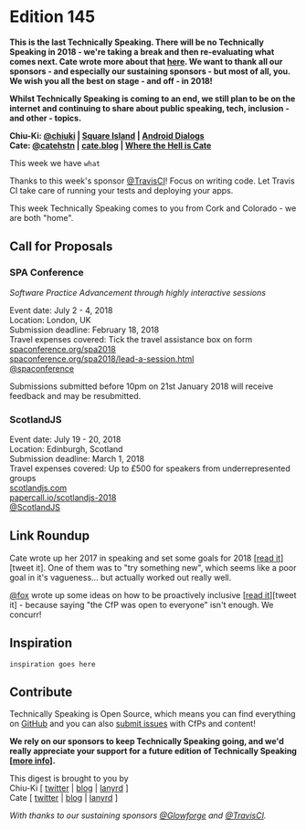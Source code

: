 # Edition 145

**This is the last Technically Speaking. There will be no Technically Speaking in 2018 - we're taking a break and then re-evaluating what comes next. Cate wrote more about that [here](https://cate.blog/2017/11/02/no-technically-speaking-in-2018/). We want to thank all our sponsors - and especially our sustaining sponsors - but most of all, you. We wish you all the best on stage - and off - in 2018!**

**Whilst Technically Speaking is coming to an end, we still plan to be on the internet and continuing to share about public speaking, tech, inclusion - and other - topics.**

**Chiu-Ki: [@chiuki](http://twitter.com/chiuki) | [Square Island](http://blog.sqisland.com) | [Android Dialogs](https://www.youtube.com/AndroidDialogs)   
Cate: [@catehstn](http://twitter.com/catehstn) | [cate.blog](http://cate.blog) | [Where the Hell is Cate](http://wherethehelliscate.com)**

This week we have `what`

Thanks to this week's sponsor [@TravisCI](http://twitter.com/travisci)! Focus on writing code. Let Travis CI take care of running your tests and deploying your apps.

This week Technically Speaking comes to you from Cork and Colorado - we are both "home".


## Call for Proposals

### SPA Conference
*Software Practice Advancement through highly interactive sessions*

Event date: July 2 - 4, 2018  
Location: London, UK  
Submission deadline: February 18, 2018  
Travel expenses covered: Tick the travel assistance box on form  
[spaconference.org/spa2018](https://www.spaconference.org/spa2018/)  
[spaconference.org/spa2018/lead-a-session.html](https://www.spaconference.org/spa2018/lead-a-session.html)  
[@spaconference](https://twitter.com/spaconference)

Submissions submitted before 10pm on 21st January 2018 will receive feedback and may be resubmitted.

### ScotlandJS

Event date: July 19 - 20, 2018  
Location: Edinburgh, Scotland  
Submission deadline: March 1, 2018  
Travel expenses covered: Up to £500 for speakers from underrepresented groups  
[scotlandjs.com](scotlandjs.com)  
[papercall.io/scotlandjs-2018](https://www.papercall.io/scotlandjs-2018)  
[@ScotlandJS](https://twitter.com/ScotlandJS)


## Link Roundup

Cate wrote up her 2017 in speaking and set some goals for 2018 [[read it](https://cate.blog/2017/12/19/2017-in-speaking-and-2018-speaking-goals/)][tweet it]. One of them was to "try something new", which seems like a poor goal in it's vagueness... but actually worked out really well.

[@fox](http://twitter.com/fox) wrote up some ideas on how to be proactively inclusive [[read it](https://medium.com/@fox/inclusion-has-to-be-proactive-b01a37f85148)][tweet it] - because saying "the CfP was open to everyone" isn't enough. We concurr!

## Inspiration

`inspiration goes here`  

## Contribute

Technically Speaking is Open Source, which means you can find everything on [GitHub](https://github.com/catehstn/technically-speaking/) and you can also [submit issues](https://github.com/catehstn/technically-speaking/issues/new) with CfPs and content!

**We rely on our sponsors to keep Technically Speaking going, and we'd really appreciate your support for a future edition of Technically Speaking [[more info](http://www.techspeak.email/sponsorship/)].**  


This digest is brought to you by  
Chiu-Ki [ [twitter](https://twitter.com/chiuki) | [blog](http://blog.sqisland.com/) | [lanyrd](http://lanyrd.com/profile/chiuki/) ]  
Cate [ [twitter](https://twitter.com/catehstn) | [blog](http://www.cate.blog/) | [lanyrd](http://lanyrd.com/profile/catehstn/) ]

*With thanks to our sustaining sponsors [@Glowforge](http://twitter.com/glowforge) and [@TravisCI](http://twitter.com/travisci).*
